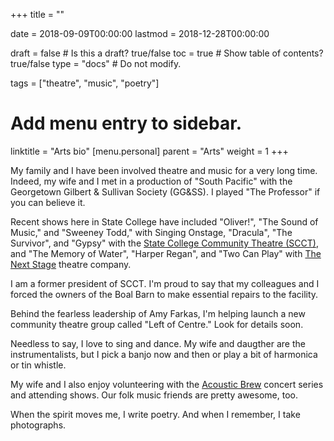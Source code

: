 +++
title = ""

date = 2018-09-09T00:00:00
lastmod = 2018-12-28T00:00:00

draft = false  # Is this a draft? true/false
toc = true  # Show table of contents? true/false
type = "docs"  # Do not modify.

tags = ["theatre", "music", "poetry"]

# Add menu entry to sidebar.
linktitle = "Arts bio"
[menu.personal]
  parent = "Arts"
  weight = 1
+++

My family and I have been involved theatre and music for a very long time.
Indeed, my wife and I met in a production of "South Pacific" with the Georgetown Gilbert & Sullivan Society (GG&SS).
I played "The Professor" if you can believe it.

Recent shows here in State College have included "Oliver!", "The Sound of Music," and "Sweeney Todd," with Singing Onstage, "Dracula", "The Survivor", and "Gypsy" with the [State College Community Theatre (SCCT)](https://scctonline.org/), and "The Memory of Water", "Harper Regan", and "Two Can Play" with [The Next Stage](https://www.facebook.com/thenextstageinc/) theatre company. 

I am a former president of SCCT.
I'm proud to say that my colleagues and I forced the owners of the Boal Barn to make essential repairs to the facility.

Behind the fearless leadership of Amy Farkas, I'm helping launch a new community theatre group called "Left of Centre."
Look for details soon.

Needless to say, I love to sing and dance. 
My wife and daugther are the instrumentalists, but I pick a banjo now and then or play a bit of harmonica or tin whistle.

My wife and I also enjoy volunteering with the [Acoustic Brew](https://acousticbrew.org/) concert series and attending shows.
Our folk music friends are pretty awesome, too.

When the spirit moves me, I write poetry.
And when I remember, I take photographs.
